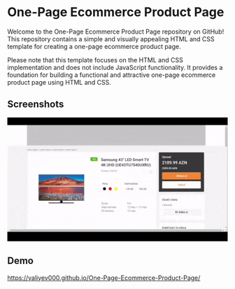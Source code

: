 
# One-Page Ecommerce Product Page

Welcome to the One-Page Ecommerce Product Page repository on GitHub! This repository contains a simple and visually appealing HTML and CSS template for creating a one-page ecommerce product page.

Please note that this template focuses on the HTML and CSS implementation and does not include JavaScript functionality. It provides a foundation for building a functional and attractive one-page ecommerce product page using HTML and CSS.


## Screenshots

![Screenshot](screenshot-final.gif)


## Demo

https://valiyev000.github.io/One-Page-Ecommerce-Product-Page/

